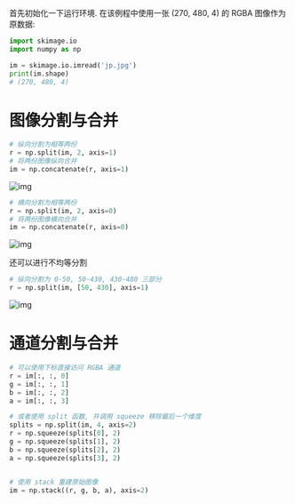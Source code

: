 首先初始化一下运行环境. 在该例程中使用一张 (270, 480, 4) 的 RGBA 图像作为原数据:

```py
import skimage.io
import numpy as np

im = skimage.io.imread('jp.jpg')
print(im.shape)
# (270, 480, 4)
```

# 图像分割与合并

```py
# 纵向分割为相等两份
r = np.split(im, 2, axis=1)
# 将两份图像纵向合并
im = np.concatenate(r, axis=1)
```

![img](/img/py/np/split/split_v2.png)

```py
# 横向分割为相等两份
r = np.split(im, 2, axis=0)
# 将两份图像横向合并
im = np.concatenate(r, axis=0)
```

![img](/img/py/np/split/split_h2.png)

还可以进行不均等分割

```py
# 纵向分割为 0-50, 50-430, 430-480 三部分
r = np.split(im, [50, 430], axis=1)
```

![img](/img/py/np/split/split_v3.png)

# 通道分割与合并

```py
# 可以使用下标直接访问 RGBA 通道
r = im[:, :, 0]
g = im[:, :, 1]
b = im[:, :, 2]
a = im[:, :, 3]

# 或者使用 split 函数, 并调用 squeeze 移除最后一个维度
splits = np.split(im, 4, axis=2)
r = np.squeeze(splits[0], 2)
g = np.squeeze(splits[1], 2)
b = np.squeeze(splits[2], 2)
a = np.squeeze(splits[3], 2)


# 使用 stack 重建原始图像
im = np.stack((r, g, b, a), axis=2)
```
